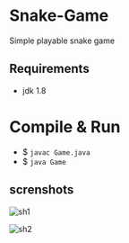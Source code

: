 # Snake-Game
Simple playable snake game

## Requirements
  - jdk 1.8

# Compile & Run
  - $ `javac Game.java`
  - $ `java Game`

## screnshots
![sh1](https://user-images.githubusercontent.com/34955038/50947438-5e50a600-14c4-11e9-86ca-59bed0067412.PNG)

![sh2](https://user-images.githubusercontent.com/34955038/50947454-758f9380-14c4-11e9-8c6d-090b3dbd8729.PNG)






